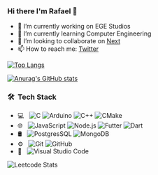 ### Hi there I'm Rafael 👋

- 🔭 I’m currently working on EGE Studios
- 🌱 I’m currently learning Computer Engineering
- 👯 I’m looking to collaborate on [Next](https://github.com/reitmas32/Next)
- 📫 How to reach me: [Twitter](https://twitter.com/rafazram)

[![Top Langs](https://github-readme-stats.vercel.app/api/top-langs/?username=reitmas32&layout=compact)](https://github.com/reitmas32/github-readme-stats)

[![Anurag's GitHub stats](https://github-readme-stats.vercel.app/api?username=reitmas32)](https://github.com/reitmas32/github-readme-stats)

<h3> 🛠 &nbsp;Tech Stack</h3>

- 💻 &nbsp;
  ![C](https://img.shields.io/badge/-C-333333?style=flat&logo=c)
  ![Arduino](https://img.shields.io/badge/-Arduino-333333?style=flat&logo=arduino)
  ![C++](https://img.shields.io/badge/-C++-333333?style=flat&logo=C%2B%2B&logoColor=00599C)
  ![CMake](https://img.shields.io/badge/-CMake-333333?style=flat&logo=cmake)
- 🌐 &nbsp;
  ![JavaScript](https://img.shields.io/badge/-JavaScript-333333?style=flat&logo=javascript)
  ![Node.js](https://img.shields.io/badge/-Node.js-333333?style=flat&logo=node.js)
  ![Futter](https://img.shields.io/badge/-Flutter-333333?style=flat&logo=flutter)
  ![Dart](https://img.shields.io/badge/-Dart-333333?style=flat&logo=dart)
- 🛢 &nbsp;
  ![PostgresSQL](https://img.shields.io/badge/-PostgreSQL-333333?style=flat&logo=postgresql)
  ![MongoDB](https://img.shields.io/badge/-MongoDB-333333?style=flat&logo=mongodb)
- ⚙️ &nbsp;
  ![Git](https://img.shields.io/badge/-Git-333333?style=flat&logo=git)
  ![GitHub](https://img.shields.io/badge/-GitHub-333333?style=flat&logo=github)
- 🔧 &nbsp;
  ![Visual Studio Code](https://img.shields.io/badge/-Visual%20Studio%20Code-333333?style=flat&logo=visual-studio-code&logoColor=007ACC)

![Leetcode Stats](https://leetcard.jacoblin.cool/reitmas?theme=light,unicorn)
